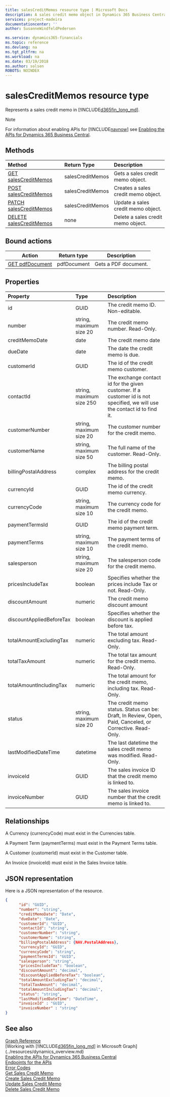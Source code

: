 ```yaml
---
title: salesCreditMemos resource type | Microsoft Docs
description: A sales credit memo object in Dynamics 365 Business Central. 
services: project-madeira
documentationcenter: ''
author: SusanneWindfeldPedersen

ms.service: dynamics365-financials
ms.topic: reference
ms.devlang: na
ms.tgt_pltfrm: na
ms.workload: na
ms.date: 03/19/2018
ms.author: solsen
ROBOTS: NOINDEX
---
```


# salesCreditMemos resource type
Represents a sales credit memo in [!INCLUDE[d365fin_long_md](../../includes/d365fin_long_md.md)]. 

> [!NOTE]  
> For information about enabling APIs for [!INCLUDE[navnow](../../includes/navnow_md.md)] see [Enabling the APIs for Dynamics 365 Business Central](../../enabling-apis-for-dynamics-nav.md).

## Methods

| Method       | Return Type  |Description|
|:---------------|:--------|:----------|
|[GET salesCreditMemos](../api/dynamics_salescreditmemo_get.md)|salesCreditMemos|Gets a sales credit memo object.|
|[POST salesCreditMemos](../api/dynamics_create_salescreditmemo.md)|salesCreditMemos|Creates a sales credit memo object.|
|[PATCH salesCreditMemos](../api/dynamics_salescreditmemo_update.md)|salesCreditMemos|Update a sales credit memo object.|
|[DELETE salesCreditMemos](../api/dynamics_salescreditmemo_delete.md)|none|Delete a sales credit memo object.|

## Bound actions

|Action          |Return type   |Description         |
|----------------|--------------|--------------------|
|[GET pdfDocument](../api/dynamics_salesquote_pdfdocument.md)|pdfDocument|Gets a PDF document.|


## Properties

| Property     | Type   |Description|
|:---------------|:--------|:----------|
|id|GUID|The credit memo ID. Non-editable.|
|number|string, maximum size 20|The credit memo number. Read-Only.|
|creditMemoDate|date|The credit memo date|
|dueDate|date|The date the credit memo is due.|
|customerId|GUID|The id of the credit memo customer.|
|contactId|string, maximum size 250|The exchange contact id for the given customer. If a customer id is not specified, we will use the contact id to find it.|
|customerNumber|string, maximum size 20|The customer number for the credit memo.|
|customerName|string, maximum size 50|The full name of the customer. Read-Only.|
|billingPostalAddress|complex|The billing postal address for the credit memo.|
|currencyId|GUID|The id of the credit memo currency.|
|currencyCode|string, maximum size 10|The currency code for the credit memo.|
|paymentTermsId|GUID|The id of the credit memo payment term.|
|paymentTerms|string, maximum size 10|The payment terms of the credit memo.|
|salesperson|string, maximum size 20|The salesperson code for the credit memo.|
|pricesIncludeTax|boolean|Specifies whether the prices include Tax or not. Read-Only.|
|discountAmount|numeric|The credit memo discount amount|
|discountAppliedBeforeTax|boolean|Specifies whether the discount is applied before tax.|
|totalAmountExcludingTax|numeric|The total amount excluding tax. Read-Only.|
|totalTaxAmount|numeric|The total tax amount for the credit memo. Read-Only.|
|totalAmountIncludingTax|numeric|The total amount for the credit memo, including tax. Read-Only.|
|status|string, maximum size 20|The credit memo status. Status can be: Draft, In Review, Open, Paid, Canceled, or Corrective. Read-Only.|
|lastModifiedDateTime|datetime|The last datetime the sales credit memo was modified. Read-Only.|
|invoiceId|GUID|The sales invoice ID that the credit memo is linked to.|
|invoiceNumber|GUID|The sales invoice number that the credit memo is linked to.|


## Relationships
A Currency (currencyCode) must exist in the Currencies table.

A Payment Term (paymentTerms) must exist in the Payment Terms table.

A Customer (customerId) must exist in the Customer table.

An Invoice (invoiceId) must exist in the Sales Invoice table.

## JSON representation

Here is a JSON representation of the resource.


```json
{
      "id": "GUID",
      "number": "string",
      "creditMemoDate": "Date",
      "dueDate": "Date",
      "customerId": "GUID",
      "contactId": "string",
      "customerNumber": "string",
      "customerName": "string",
      "billingPostalAddress": {NAV.PostalAddress},
      "currencyId": "GUID",
      "currencyCode": "string",
      "paymentTermsId": "GUID",
      "salesperson": "string",
      "pricesIncludeTax": "boolean",
      "discountAmount": "decimal",
      "discountAppliedBeforeTax": "boolean",
      "totalAmountExcludingTax": "decimal",
      "totalTaxAmount": "decimal",
      "totalAmountIncludingTax": "decimal",
      "status": "string",
      "lastModifiedDateTime": "DateTime",
      "invoiceId" : "GUID",
      "invoiceNumber" : "string"
}
```
## See also
[Graph Reference](../api/dynamics_graph_reference.md)  
[Working with [!INCLUDE[d365fin_long_md](../../includes/d365fin_long_md.md)] in Microsoft Graph](../resources/dynamics_overview.md)  
[Enabling the APIs for Dynamics 365 Business Central](../../enabling-apis-for-dynamics-nav.md)  
[Endpoints for the APIs](../../endpoints-apis-for-dynamics.md)  
[Error Codes](../dynamics_error_codes.md)  
[Get Sales Credit Memo](../api/dynamics_salescreditmemo_get.md)  
[Create Sales Credit Memo](../api/dynamics_create_salescreditmemo.md)  
[Update Sales Credit Memo](../api/dynamics_salescreditmemo_update.md)  
[Delete Sales Credit Memo](../api/dynamics_salescreditmemo_delete.md)  